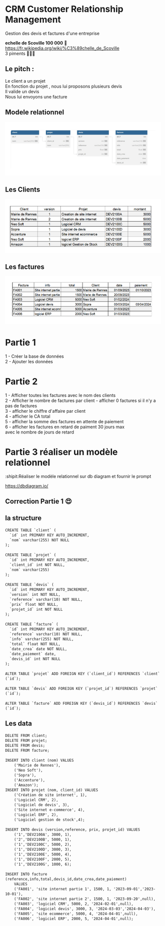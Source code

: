 # CRM Customer  Relationship Management
Gestion des devis et factures d'une entreprise
  
**echelle de Scoville 100 000**  :underage:  
https://fr.wikipedia.org/wiki/%C3%89chelle_de_Scoville  
3 piments :cactus::cactus::cactus:  
  

## Le pitch :
Le client a un projet  
En fonction du projet , nous lui proposons plusieurs devis  
Il valide un devis  
Nous lui envoyons une facture  
  

## Modele relationnel
![crm](../img/11/crm.webp)
## Les Clients
![client](../img/11/client.png)
## Les factures
![facture](../img/11/facture.png)

# Partie 1
1 - Créer la base de données  
2 - Ajouter les données  
  
# Partie 2
1 - Afficher toutes les factures avec le nom des clients  
2 - Afficher le nombre de factures par client - afficher 0 factures si il n'y a pas de factures  
3 - afficher le chiffre d'affaire par client   
4 - afficher le CA total  
5 - afficher  la somme des factures en attente de paiement  
6 - afficher les factures en retard de paiment 30 jours max  
avec le nombre de jours de retard  

# Partie 3 réaliser un modèle relationnel
  
:shipit:Réaliser le modèle relationnel sur db diagram  et fournir le prompt
  
https://dbdiagram.io/


## Correction Partie 1 :heart_eyes: 
## la structure
```mysql
CREATE TABLE `client` (
  `id` int PRIMARY KEY AUTO_INCREMENT,
  `nom` varchar(255) NOT NULL
);

CREATE TABLE `projet` (
  `id` int PRIMARY KEY AUTO_INCREMENT,
  `client_id` int NOT NULL,
  `nom` varchar(255)
);

CREATE TABLE `devis` (
  `id` int PRIMARY KEY AUTO_INCREMENT,
  `version` int NOT NULL,
  `reference` varchar(10) NOT NULL,
  `prix` float NOT NULL,
  `projet_id` int NOT NULL
);

CREATE TABLE `facture` (
  `id` int PRIMARY KEY AUTO_INCREMENT,
  `reference` varchar(10) NOT NULL,
  `info` varchar(255) NOT NULL,
  `total` float NOT NULL,
  `date_crea` date NOT NULL,
  `date_paiement` date,
  `devis_id` int NOT NULL
);

ALTER TABLE `projet` ADD FOREIGN KEY (`client_id`) REFERENCES `client` (`id`);

ALTER TABLE `devis` ADD FOREIGN KEY (`projet_id`) REFERENCES `projet` (`id`);

ALTER TABLE `facture` ADD FOREIGN KEY (`devis_id`) REFERENCES `devis` (`id`);
```

## Les data
```mysql
DELETE FROM client;
DELETE FROM projet;
DELETE FROM devis;
DELETE FROM facture;

INSERT INTO client (nom) VALUES 
	('Mairie de Rennes'),
	('Neo Soft'),
	('Sopra'),
	('Accenture'),
	('Amazon');
INSERT INTO projet (nom, client_id) VALUES
	('Création de site internet', 1),
	('Logiciel CRM', 2),
	('Logiciel de devis', 3),
	('Site internet e-commerce', 4),
	('Logiciel ERP', 2),
	('Logiciel gestion de stock',4);

INSERT INTO devis (version,reference, prix, projet_id) VALUES
	('1','DEV2100A', 3000, 1),
	('2','DEV2100B', 5000, 1),
	('1','DEV2100C', 5000, 2),
	('1','DEV2100D', 3000, 3),
	('1','DEV2100E', 5000, 4),
	('1','DEV2100F', 2000, 5),
	('1','DEV2100G', 1000, 6);

INSERT INTO facture (reference,info,total,devis_id,date_crea,date_paiement)	
    VALUES
	('FA001', 'site internet partie 1', 1500, 1, '2023-09-01','2023-10-01'),
	('FA002', 'site internet partie 2', 1500, 1, '2023-09-20',null),
	('FA003', 'logiciel CRM', 5000, 2, '2024-02-01',null),
	('FA004', 'logiciel devis', 3000, 3, '2024-03-03','2024-04-03'),
	('FA005', 'site ecommerce', 5000, 4, '2024-04-01',null),
	('FA006', 'logiciel ERP', 2000, 5, '2024-04-01',null);

```
